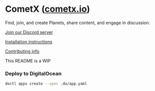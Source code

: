 # CometX ([cometx.io](https://www.cometx.io))

Find, join, and create Planets, share content, and engage in discussion.

[Join our Discord server](https://discord.gg/NPCMGSm)

[Installation instructions](INSTALLATION.md)

[Contributing info](CONTRIBUTING.md)

This README is a WIP

### Deploy to DigitalOcean
```sh
doctl apps create --spec .do/app.yaml
```
